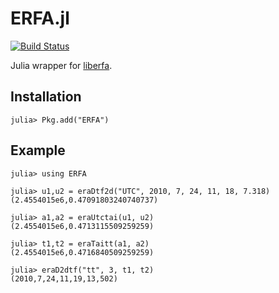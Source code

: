 ERFA.jl
=======

[![Build Status](https://img.shields.io/travis/JuliaAstro/ERFA.jl.svg?style=flat-square)](https://travis-ci.org/JuliaAstro/ERFA.jl)

Julia wrapper for [liberfa](https://github.com/liberfa/erfa).

Installation
------------

```jlcon
julia> Pkg.add("ERFA")
```

Example
-------

```jlcon
julia> using ERFA

julia> u1,u2 = eraDtf2d("UTC", 2010, 7, 24, 11, 18, 7.318)
(2.4554015e6,0.47091803240740737)

julia> a1,a2 = eraUtctai(u1, u2)
(2.4554015e6,0.4713115509259259)

julia> t1,t2 = eraTaitt(a1, a2)
(2.4554015e6,0.4716840509259259)

julia> eraD2dtf("tt", 3, t1, t2)
(2010,7,24,11,19,13,502)
```
